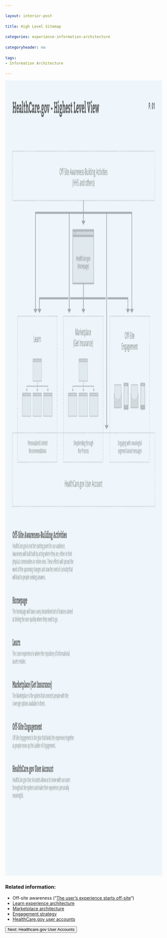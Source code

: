```yaml
---

layout: interior-post

title: High Level Sitemap

categories: experience-information-architecture

categoryheader: no

tags:
- Information Architecture

--- 
```


<p><a href="../../images/Sitemap-Flows-Doc-03.png"><img width="1648" height="2550" src="../../images/Sitemap-Flows-Doc-03.png" alt="Sitemap-Flows-Doc-03" class="alignnone size-full wp-image-1343"></a></p>
<h3>Related information:</h3>
<ul>
<li><span style="line-height: 14px;">Off-site awareness (“<a href="/experience-information-architecture/global-organizational-approach-principles/#experience-offsite">The user’s experience starts off-site</a>“)</span></li>
<li><a href="/experience-information-architecture/learn-side/" title="Learn Side &amp; Sitemap"><span style="line-height: 14px;">Learn experience architecture</span></a></li>
<li><a href="/experience-information-architecture/marketplace-intro/" title="Marketplace Side &amp; Sitemap">Marketplace architecture</a></li>
<li><a href="/engagement-recommendations/" title="Engagement Strategy">Engagement strategy</a></li>
<li><a href="/experience-information-architecture/healthcare-gov-user-accounts/" title="Healthcare.gov User Accounts">HealthCare.gov user accounts</a></li>
</ul>
<div class="article-end"><a title="Healthcare.gov User Accounts" href="/experience-information-architecture/healthcare-gov-user-accounts/"><button type="button" class="btn btn-large">Next: Healthcare.gov User Accounts</button></a></div>
